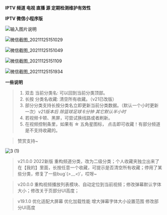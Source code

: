  **IPTV 频道 电视 直播 源 定期检测维护有效性** 


 **IPTV 微信小程序版** 
 


![输入图片说明](https://images.gitee.com/uploads/images/2021/0822/224416_1506b9d0_1280996.jpeg "gh_46c49e1c96fb_430.jpg")



![微信截图_20211125151029](https://user-images.githubusercontent.com/26646520/143404708-c825edaa-b324-44b6-84e8-60ba9f7e4c52.png)



![微信截图_20211125151049](https://user-images.githubusercontent.com/26646520/143404729-d7c3ea6e-3514-4c01-9560-44fb3628d241.png)



![微信截图_20211125151109](https://user-images.githubusercontent.com/26646520/143404737-91c9a539-9f97-4a7b-ae6c-825ef94a40ea.png)



![微信截图_20211125151934](https://user-images.githubusercontent.com/26646520/143404744-1517b2a9-1720-4a8b-ac63-5d505bbdcca0.png)



**一些说明** 
 
 

> 1. 双击 当前分类名: 可以回到当前分类顶部。
> 2. 长按 分类名收藏: 清空所有收藏。（v21已改版）
> 3. 部分分类支持长按分类名立即更新当前分类数据。（默认一个小时更新一次）*v21版本后 除篮球足球 6分钟 其它默认半小时*
> 4. 若视频卡顿、黑屏，可尝试换线路或者刷新。
> 5. 在视频控制条里，如果有 ☆ 五角星图标， 点击即可收藏！有部分频道是不支持收藏的。



> 赞赏支持~



![3 (1)](https://user-images.githubusercontent.com/26646520/144623362-f5c67598-fea3-44ec-b954-aa7b3167a15d.png)




> v21.0.0 2022新版 重构频道分类，改为二级分类；个人收藏夹独立出来了在【我的】里面，长按任意一个收藏，可提示是否清空所有收藏；停用了某些分类，修复了一些bug`(*>﹏<*)′，哎呀~


> v20.0.0 重构视频播放列表模块、自动定位到当前视频；修改弹幕默认字体大小；修改关于页部分UI高度；


> v19.1.0
优化适配大屏幕
优化加载性能
增大弹幕字体大小设置范围
修改部分UI高度



